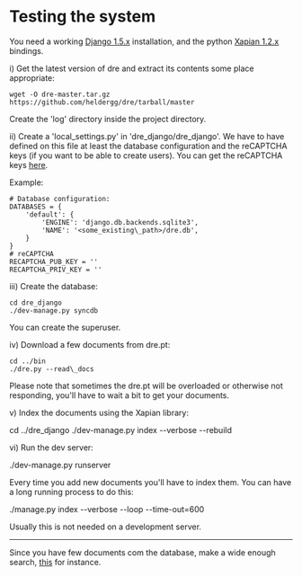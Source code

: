 Testing the system
==================

You need a working [Django 1.5.x](https://www.djangoproject.com/download/) 
installation, and the python [Xapian 1.2.x](http://xapian.org/) bindings.


i) Get the latest version of dre and extract its contents some place 
appropriate:

    wget -O dre-master.tar.gz https://github.com/heldergg/dre/tarball/master

Create the 'log' directory inside the project directory.

ii) Create a 'local_settings.py' in 'dre\_django/dre_django'. We have to have 
defined on this file at least the database configuration and the reCAPTCHA
keys (if you want to be able to create users). You can get the reCAPTCHA keys
[here](http://recaptcha.net/). 

Example:
    
    # Database configuration:
    DATABASES = {
        'default': {
            'ENGINE': 'django.db.backends.sqlite3',
            'NAME': '<some_existing\_path>/dre.db',
        }
    }
    # reCAPTCHA
    RECAPTCHA_PUB_KEY = ''
    RECAPTCHA_PRIV_KEY = ''

iii) Create the database:

    cd dre_django
    ./dev-manage.py syncdb

You can create the superuser.

iv) Download a few documents from dre.pt:

    cd ../bin
    ./dre.py --read\_docs 

Please note that sometimes the dre.pt will be overloaded or otherwise not 
responding, you'll have to wait a bit to get your documents.

v) Index the documents using the Xapian library:

  cd ../dre\_django
  ./dev-manage.py index --verbose --rebuild

vi) Run the dev server:

  ./dev-manage.py runserver

Every time you add new documents you'll have to index them. You can have a 
long running process to do this:

  ./manage.py index --verbose --loop --time-out=600

Usually this is not needed on a development server.

----

Since you have few documents com the database, make a wide enough search, 
[this](http://127.0.0.1:8000/?q=a) for instance.
